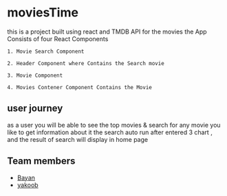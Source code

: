 # moviesTime

this is a project built using react and TMDB API for the movies
the App Consists of four React Components 
    
    1. Movie Search Component
    
    2. Header Component where Contains the Search movie 
    
    3. Movie Component 
    
    4. Movies Contener Component Contains the Movie  

## user journey
as a user you will be able to see the top movies & search for any movie you like to get information about it
the search auto run after entered 3 chart , and the result of search will display in home page

## Team members
- [Bayan](https://github.com/bayan-404)
- [yakoob](https://github.com/YakoobHammouri)

